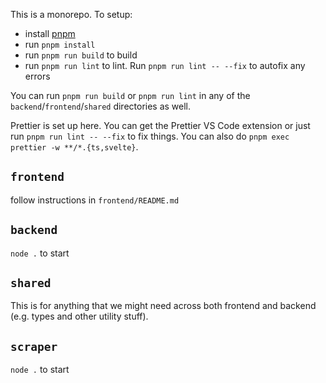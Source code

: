 This is a monorepo. To setup:

- install [pnpm](https://pnpm.io/)
- run `pnpm install`
- run `pnpm run build` to build
- run `pnpm run lint` to lint. Run `pnpm run lint -- --fix` to autofix any errors

You can run `pnpm run build` or `pnpm run lint` in any of the `backend`/`frontend`/`shared` directories as well.

Prettier is set up here. You can get the Prettier VS Code extension or just run `pnpm run lint -- --fix` to fix things. You can also do `pnpm exec prettier -w **/*.{ts,svelte}`.

## `frontend`

follow instructions in `frontend/README.md`

## `backend`

`node .` to start

## `shared`

This is for anything that we might need across both frontend and backend (e.g. types and other utility stuff).

## `scraper`

`node .` to start
